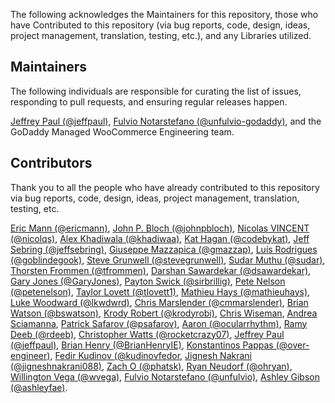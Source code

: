 The following acknowledges the Maintainers for this repository, those who have Contributed to this repository (via bug reports, code, design, ideas, project management, translation, testing, etc.), and any Libraries utilized.

## Maintainers

The following individuals are responsible for curating the list of issues, responding to pull requests, and ensuring regular releases happen.

[Jeffrey Paul (@jeffpaul)](https://github.com/jeffpaul), [Fulvio Notarstefano (@unfulvio-godaddy)](https://github.com/unfulvio-godaddy), and the GoDaddy Managed WooCommerce Engineering team.

## Contributors

Thank you to all the people who have already contributed to this repository via bug reports, code, design, ideas, project management, translation, testing, etc.

[Eric Mann (@ericmann)](https://github.com/ericmann), [John P. Bloch (@johnpbloch)](https://github.com/johnpbloch), [Nicolas VINCENT (@nicolqs)](https://github.com/nicolqs), [Alex Khadiwala (@khadiwaa)](https://github.com/khadiwaa), [Kat Hagan (@codebykat)](https://github.com/codebykat), [Jeff Sebring (@jeffsebring)](https://github.com/jeffsebring), [Giuseppe Mazzapica (@gmazzap)](https://github.com/gmazzap), [Luís Rodrigues (@goblindegook)](https://github.com/goblindegook), [Steve Grunwell (@stevegrunwell)](https://github.com/stevegrunwell), [Sudar Muthu (@sudar)](https://github.com/sudar), [Thorsten Frommen (@tfrommen)](https://github.com/tfrommen), [Darshan Sawardekar (@dsawardekar)](https://github.com/dsawardekar), [Gary Jones (@GaryJones)](https://github.com/GaryJones), [Payton Swick (@sirbrillig)](https://github.com/sirbrillig), [Pete Nelson (@petenelson)](https://github.com/petenelson), [Taylor Lovett (@tlovett1)](https://github.com/tlovett1), [Mathieu Hays (@mathieuhays)](https://github.com/mathieuhays), [Luke Woodward (@lkwdwrd)](https://github.com/lkwdwrd), [Chris Marslender (@cmmarslender)](https://github.com/cmmarslender), [Brian Watson (@bswatson)](https://github.com/bswatson), [Krody Robert (@krodyrobi)](https://github.com/krodyrobi), [Chris Wiseman](), [Andrea Sciamanna](), [Patrick Safarov (@psafarov)](https://github.com/psafarov), [Aaron (@ocularrhythm)](https://github.com/ocularrhythm), [Ramy Deeb (@rdeeb)](https://github.com/rdeeb), [Christopher Watts (@rocketcrazy07)](https://github.com/rocketcrazy07), [Jeffrey Paul (@jeffpaul)](https://github.com/jeffpaul), [Brian Henry (@BrianHenryIE)](https://github.com/BrianHenryIE), [Konstantinos Pappas (@over-engineer)](https://github.com/over-engineer), [Fedir Kudinov (@kudinovfedor](https://github.com/kudinovfedor), [Jignesh Nakrani (@jigneshnakrani088)](https://github.com/jigneshnakrani088), [Zach O (@phatsk)](https://github.com/phatsk), [Ryan Neudorf (@ohryan)](https://github.com/ohryan), [Willington Vega (@wvega)](https://github.com/wvega), [Fulvio Notarstefano (@unfulvio)](https://github.com/unfulvio), [Ashley Gibson (@ashleyfae)](https://github.com/ashleyfae).

